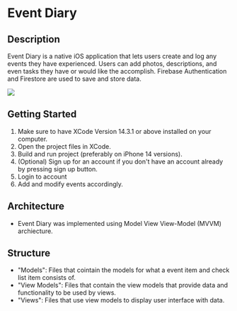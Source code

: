 #  Event Diary

## Description

Event Diary is a native iOS application that lets users create and log any events they have experienced. 
Users can add photos, descriptions, and even tasks they have or would like the accomplish. 
Firebase Authentication and Firestore are used to save and store data.  

![](https://github.com/rzheng2019/EventDiary/blob/main/EventDiaryGif.gif)

## Getting Started

1. Make sure to have XCode Version 14.3.1 or above installed on your computer.
2. Open the project files in XCode.
3. Build and run project (preferably on iPhone 14 versions).
4. (Optional) Sign up for an account if you don't have an account already by pressing sign up button.
5. Login to account
6. Add and modify events accordingly.

## Architecture

- Event Diary was implemented using Model View View-Model (MVVM) archiecture.

## Structure

- "Models": Files that cointain the models for what a event item and check list item consists of.
- "View Models": Files that contain the view models that provide data and functionality to be used by views.
- "Views": Files that use view models to display user interface with data.
